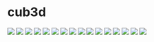 # cub3d

![](subject/cub3d-01.png)
![](subject/cub3d-02.png)
![](subject/cub3d-03.png)
![](subject/cub3d-04.png)
![](subject/cub3d-05.png)
![](subject/cub3d-06.png)
![](subject/cub3d-07.png)
![](subject/cub3d-08.png)
![](subject/cub3d-09.png)
![](subject/cub3d-10.png)
![](subject/cub3d-11.png)
![](subject/cub3d-12.png)
![](subject/cub3d-13.png)
![](subject/cub3d-14.png)
![](subject/cub3d-15.png)
![](subject/cub3d-16.png)